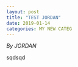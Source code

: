 ```yaml
---
layout: post
title: "TEST JORDAN"
date: 2019-01-14
categories: MY NEW CATEG
---
```


*By JORDAN*

<html>
  <head>

  </head>
  <body>
    <p style="margin-top: 0">
      sqdsqd
    </p>
  </body>
</html>
